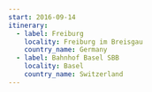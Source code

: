 ```yaml
---
start: 2016-09-14
itinerary:
  - label: Freiburg
    locality: Freiburg im Breisgau
    country_name: Germany
  - label: Bahnhof Basel SBB
    locality: Basel
    country_name: Switzerland
---
```

